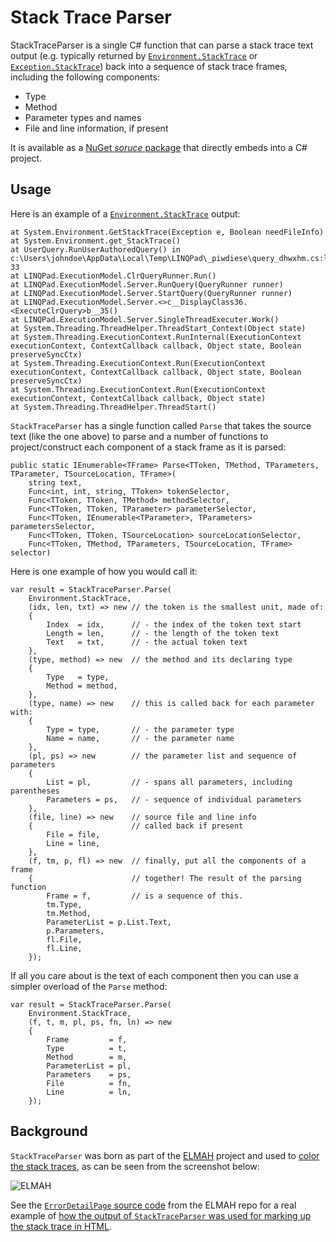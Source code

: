 # Stack Trace Parser

StackTraceParser is a single C# function that can parse a stack trace text
output (e.g. typically returned by [`Environment.StackTrace`][envst] or
[`Exception.StackTrace`][exst]) back into a sequence of stack trace frames,
including the following components:

- Type
- Method
- Parameter types and names
- File and line information, if present

It is available as a [NuGet *soruce* package][srcpkg] that directly embeds into
a C# project.

## Usage

Here is an example of a [`Environment.StackTrace`][envst] output:

    at System.Environment.GetStackTrace(Exception e, Boolean needFileInfo)
    at System.Environment.get_StackTrace()
    at UserQuery.RunUserAuthoredQuery() in c:\Users\johndoe\AppData\Local\Temp\LINQPad\_piwdiese\query_dhwxhm.cs:line 33
    at LINQPad.ExecutionModel.ClrQueryRunner.Run()
    at LINQPad.ExecutionModel.Server.RunQuery(QueryRunner runner)
    at LINQPad.ExecutionModel.Server.StartQuery(QueryRunner runner)
    at LINQPad.ExecutionModel.Server.<>c__DisplayClass36.<ExecuteClrQuery>b__35()
    at LINQPad.ExecutionModel.Server.SingleThreadExecuter.Work()
    at System.Threading.ThreadHelper.ThreadStart_Context(Object state)
    at System.Threading.ExecutionContext.RunInternal(ExecutionContext executionContext, ContextCallback callback, Object state, Boolean preserveSyncCtx)
    at System.Threading.ExecutionContext.Run(ExecutionContext executionContext, ContextCallback callback, Object state, Boolean preserveSyncCtx)
    at System.Threading.ExecutionContext.Run(ExecutionContext executionContext, ContextCallback callback, Object state)
    at System.Threading.ThreadHelper.ThreadStart()

`StackTraceParser` has a single function called `Parse` that takes the source
text (like the one above) to parse and a number of functions to
project/construct each component of a stack frame as it is parsed:

    public static IEnumerable<TFrame> Parse<TToken, TMethod, TParameters, TParameter, TSourceLocation, TFrame>(
        string text,
        Func<int, int, string, TToken> tokenSelector,
        Func<TToken, TToken, TMethod> methodSelector,
        Func<TToken, TToken, TParameter> parameterSelector,
        Func<TToken, IEnumerable<TParameter>, TParameters> parametersSelector,
        Func<TToken, TToken, TSourceLocation> sourceLocationSelector,
        Func<TToken, TMethod, TParameters, TSourceLocation, TFrame> selector)

Here is one example of how you would call it:

    var result = StackTraceParser.Parse(
        Environment.StackTrace,
        (idx, len, txt) => new // the token is the smallest unit, made of:
        {
            Index  = idx,      // - the index of the token text start
            Length = len,      // - the length of the token text
            Text   = txt,      // - the actual token text
        },
        (type, method) => new  // the method and its declaring type
        {
            Type   = type,
            Method = method,
        },
        (type, name) => new    // this is called back for each parameter with:
        {
            Type = type,       // - the parameter type
            Name = name,       // - the parameter name
        },
        (pl, ps) => new        // the parameter list and sequence of parameters
        {
            List = pl,         // - spans all parameters, including parentheses
            Parameters = ps,   // - sequence of individual parameters
        },
        (file, line) => new    // source file and line info
        {                      // called back if present
            File = file,
            Line = line,
        },
        (f, tm, p, fl) => new  // finally, put all the components of a frame
        {                      // together! The result of the parsing function
            Frame = f,         // is a sequence of this.
            tm.Type,
            tm.Method,
            ParameterList = p.List.Text,
            p.Parameters,
            fl.File,
            fl.Line,
        });

If all you care about is the text of each component then you can use a simpler
overload of the `Parse` method:

    var result = StackTraceParser.Parse(
        Environment.StackTrace,
        (f, t, m, pl, ps, fn, ln) => new
        {
            Frame         = f, 
            Type          = t,
            Method        = m,
            ParameterList = pl,
            Parameters    = ps,
            File          = fn,
            Line          = ln,
        });

## Background

`StackTraceParser` was born as part of the [ELMAH][elmah] project and used to
[color the stack traces][elmaheg], as can be seen from the screenshot below:

![ELMAH](http://www.hanselman.com/blog/content/binary/Windows-Live-Writer/NuGet-Package-of-the-Week-7---ELMAH-Erro_B9F2/Error_%20System.Web.HttpException%20%5B30158b95-0112-4081-91ab-c5ec7848a12c%5D%20-%20Windows%20Internet%20Explorer%20(74)_2.png)

See the [`ErrorDetailPage` source code][errdp] from the ELMAH repo for a real
example of [how the output of `StackTraceParser` was used for marking up the
stack trace in HTML][elmaheg].

  [envst]: https://msdn.microsoft.com/en-us/library/system.environment.stacktrace(v=vs.110).aspx
  [exst]: https://msdn.microsoft.com/en-us/library/system.exception.stacktrace(v=vs.110).aspx
  [srcpkg]: https://www.nuget.org/packages/StackTraceParser.Source
  [elmah]: https://elmah.github.io/
  [elmaheg]: https://bitbucket.org/project-elmah/main/src/2a6b0b5916a6b4913ca5af4c22c4e4fc69f1260d/src/Elmah.AspNet/ErrorDetailPage.cs?at=default#cl-45
  [errdp]: https://bitbucket.org/project-elmah/main/src/2a6b0b5916a6b4913ca5af4c22c4e4fc69f1260d/src/Elmah.AspNet/ErrorDetailPage.cs?at=default

